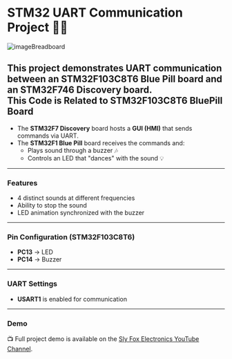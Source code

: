 # STM32 UART Communication Project 🎵💡
![imageBreadboard](https://github.com/user-attachments/assets/d712668e-eccf-4565-b22a-25f33acc7566)

This project demonstrates **UART communication** between an **STM32F103C8T6 Blue Pill** board and an **STM32F746 Discovery** board.  
 **This Code is Related to STM32F103C8T6 BluePill Board**
---

- The **STM32F7 Discovery** board hosts a **GUI (HMI)** that sends commands via UART.  
- The **STM32F1 Blue Pill** board receives the commands and:  
  - Plays sound through a buzzer 🎶  
  - Controls an LED that "dances" with the sound 💡  
---
### Features
- 4 distinct sounds at different frequencies  
- Ability to stop the sound  
- LED animation synchronized with the buzzer  
---
### Pin Configuration (STM32F103C8T6)
- **PC13** → LED  
- **PC14** → Buzzer  
---
### UART Settings
- **USART1** is enabled for communication  
---
### Demo
📺 Full project demo is available on the [Sly Fox Electronics YouTube Channel](https://www.youtube.com/@slyfoxelectronics).
